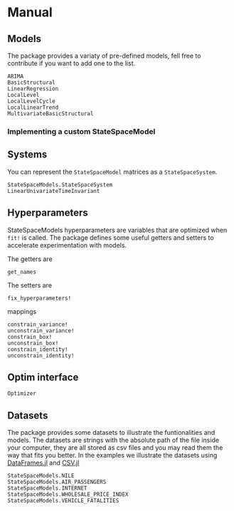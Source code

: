 # Manual

## Models

The package provides a variaty of pre-defined models, fell free to contribute if you want to add one to the list.

```@docs
ARIMA
BasicStructural
LinearRegression
LocalLevel
LocalLevelCycle
LocalLinearTrend
MultivariateBasicStructural
```

### Implementing a custom StateSpaceModel

## Systems

You can represent the `StateSpaceModel` matrices as a `StateSpaceSystem`. 

```@docs
StateSpaceModels.StateSpaceSystem
LinearUnivariateTimeInvariant
```

## Hyperparameters

StateSpaceModels hyperparameters are variables that are optimized when `fit!` is called.
The package defines some useful getters and setters to accelerate experimentation with 
models.

The getters are
```@docs
get_names
```

The setters are
```@docs
fix_hyperparameters!
```

mappings
```@docs
constrain_variance!
unconstrain_variance!
constrain_box!
unconstrain_box!
constrain_identity!
unconstrain_identity!
```
## Optim interface

```@docs
Optimizer
```

## Datasets

The package provides some datasets to illustrate the funtionalities and models. The datasets 
are strings with the absolute path of the file inside your computer, they are all stored as 
csv files and you may read them the way that fits you better. In the examples we illustrate the
datasets using [DataFrames.jl](https://github.com/JuliaData/DataFrames.jl) and [CSV.jl](https://github.com/JuliaData/CSV.jl)

```@docs
StateSpaceModels.NILE
StateSpaceModels.AIR_PASSENGERS
StateSpaceModels.INTERNET
StateSpaceModels.WHOLESALE_PRICE_INDEX
StateSpaceModels.VEHICLE_FATALITIES
```
